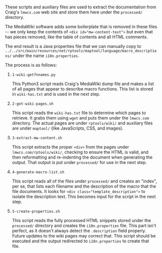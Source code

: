 These scripts and auxiliary files are used to extract the documentation
from Craig's `lmwcs.com` web site and store them here under the
`processed/` directory.

The MediaWiki software adds some boilerplate that is removed in these
files -- we only keep the contents of `<div id="mw-content-text">` but
even that has pieces removed, like the table of contents and all
HTML comments.

The end result is a Java properties file that we can manually copy to
`../../src/main/resources/net/rptools/maptool/language/macro_descriptions/`
under the name `i18n.properties`.

The process is as follows:

1.  `1-wiki-getfnnames.py`

    This Python3 script reads Craig's MediaWiki dump file and makes a
    list of all pages that appear to describe macro functions.  This
    list is stored in `wiki-has.txt` and is used in the next step.

1.  `2-get-wiki-pages.sh`

    This script reads the `wiki-has.txt` file to determine which pages
    to retrieve.  It grabs them using `wget` and puts them under the
    `lmwcs.com` directory.  The actual pages are under `rptools/wiki/`
    and auxiliary files are under `maptool/` (like JavaScripts, CSS, and
    images).

1.  `3-extract-mw-content.sh`

    This script extracts the proper `<div>` from the pages under
    `lmwcs.com/rptools/wiki/`, checking to ensure the HTML is valid,
    and then reformatting and re-indenting the document when
    generating the output.  That output is put under `processed/` for
    use in the next step.

1.  `4-generate-macro-list.sh`

    This script reads all of the files under `processed/` and creates an
    "index", per se, that lists each filename and the description of the
    macro that the file documents.  It looks for `<div
    class="template_description">` to isolate the description text.
    This becomes input for the script in the next step.

1.  `5-create-properties.sh`

    This script reads the fully processed HTML snippets stored under the
    `processed/` directory and creates the `i18n.properties` file.  This
    part isn't perfect, as it doesn't always detect the `.description`
    field properly.  Future updates to the wiki pages may correct that.
    This script should be executed and the output redirected to
    `i18n.properties` to create that file.
